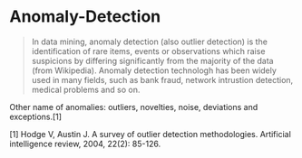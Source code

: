 # Anomaly-Detection

>In data mining, anomaly detection (also outlier detection) is the identification of rare items, events or observations which raise suspicions by differing significantly from the majority of the data (from Wikipedia). Anomaly detection technologh has been widely used in many fields, such as bank fraud, network intrustion detection, medical problems and so on. 

Other name of anomalies: outliers, novelties, noise, deviations and exceptions.[1]


[1] Hodge V, Austin J. A survey of outlier detection methodologies. Artificial intelligence review, 2004, 22(2): 85-126.
